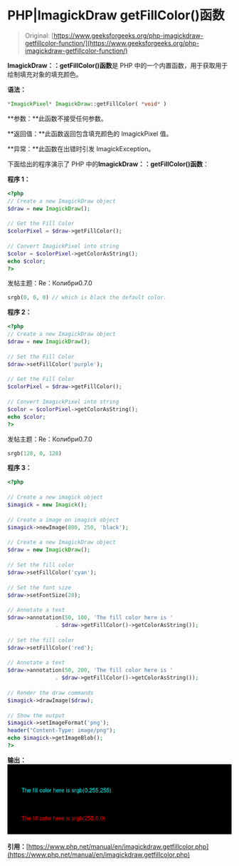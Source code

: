# PHP|ImagickDraw getFillColor()函数

> Original: [https://www.geeksforgeeks.org/php-imagickdraw-getfillcolor-function/](https://www.geeksforgeeks.org/php-imagickdraw-getfillcolor-function/)

**ImagickDraw：：getFillColor()函数**是 PHP 中的一个内置函数，用于获取用于绘制填充对象的填充颜色。

**语法：**

```php
*ImagickPixel* ImagickDraw::getFillColor( *void* )
```

**参数：**此函数不接受任何参数。

**返回值：**此函数返回包含填充颜色的 ImagickPixel 值。

**异常：**此函数在出错时引发 ImagickException。

下面给出的程序演示了 PHP 中的**ImagickDraw：：getFillColor()函数**：

**程序 1：**

```php
<?php
// Create a new ImagickDraw object
$draw = new ImagickDraw();

// Get the Fill Color
$colorPixel = $draw->getFillColor();

// Convert ImagickPixel into string
$color = $colorPixel->getColorAsString();
echo $color;
?>
```

发帖主题：Re：Колибри0.7.0

```php
srgb(0, 0, 0) // which is black the default color.
```

**程序 2：**

```php
<?php
// Create a new ImagickDraw object
$draw = new ImagickDraw();

// Set the Fill Color
$draw->setFillColor('purple');

// Get the Fill Color
$colorPixel = $draw->getFillColor();

// Convert ImagickPixel into string
$color = $colorPixel->getColorAsString();
echo $color;
?>
```

发帖主题：Re：Колибри0.7.0

```php
srgb(128, 0, 128)
```

**程序 3：**

```php
<?php

// Create a new imagick object
$imagick = new Imagick();

// Create a image on imagick object
$imagick->newImage(800, 250, 'black');

// Create a new ImagickDraw object
$draw = new ImagickDraw();

// Set the fill color
$draw->setFillColor('cyan');

// Set the font size
$draw->setFontSize(20);

// Annotate a text
$draw->annotation(50, 100, 'The fill color here is ' 
               . $draw->getFillColor()->getColorAsString());

// Set the fill color
$draw->setFillColor('red');

// Annotate a text
$draw->annotation(50, 200, 'The fill color here is ' 
               . $draw->getFillColor()->getColorAsString());

// Render the draw commands
$imagick->drawImage($draw);

// Show the output
$imagick->setImageFormat('png');
header("Content-Type: image/png");
echo $imagick->getImageBlob();
?>
```

**输出：**
![](img/67aa71c909bf6beb063e132c93b8a5d8.png)

**引用：**[https://www.php.net/manual/en/imagickdraw.getfillcolor.php](https://www.php.net/manual/en/imagickdraw.getfillcolor.php)